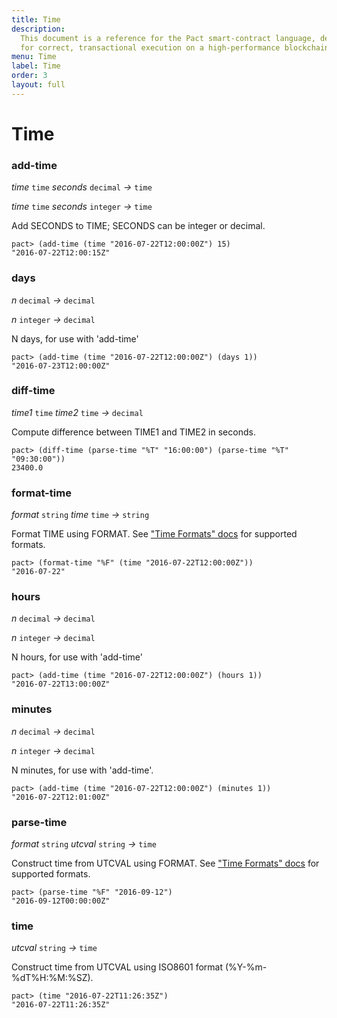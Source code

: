 ```yaml
---
title: Time
description:
  This document is a reference for the Pact smart-contract language, designed
  for correct, transactional execution on a high-performance blockchain.
menu: Time
label: Time
order: 3
layout: full
---
```


# Time

### add-time

_time_&nbsp;`time` _seconds_&nbsp;`decimal` _&rarr;_&nbsp;`time`

_time_&nbsp;`time` _seconds_&nbsp;`integer` _&rarr;_&nbsp;`time`

Add SECONDS to TIME; SECONDS can be integer or decimal.

```pact
pact> (add-time (time "2016-07-22T12:00:00Z") 15)
"2016-07-22T12:00:15Z"
```

### days

_n_&nbsp;`decimal` _&rarr;_&nbsp;`decimal`

_n_&nbsp;`integer` _&rarr;_&nbsp;`decimal`

N days, for use with 'add-time'

```pact
pact> (add-time (time "2016-07-22T12:00:00Z") (days 1))
"2016-07-23T12:00:00Z"
```

### diff-time

_time1_&nbsp;`time` _time2_&nbsp;`time` _&rarr;_&nbsp;`decimal`

Compute difference between TIME1 and TIME2 in seconds.

```pact
pact> (diff-time (parse-time "%T" "16:00:00") (parse-time "%T" "09:30:00"))
23400.0
```

### format-time

_format_&nbsp;`string` _time_&nbsp;`time` _&rarr;_&nbsp;`string`

Format TIME using FORMAT. See
["Time Formats" docs](pact-reference.html#time-formats) for supported formats.

```pact
pact> (format-time "%F" (time "2016-07-22T12:00:00Z"))
"2016-07-22"
```

### hours

_n_&nbsp;`decimal` _&rarr;_&nbsp;`decimal`

_n_&nbsp;`integer` _&rarr;_&nbsp;`decimal`

N hours, for use with 'add-time'

```pact
pact> (add-time (time "2016-07-22T12:00:00Z") (hours 1))
"2016-07-22T13:00:00Z"
```

### minutes

_n_&nbsp;`decimal` _&rarr;_&nbsp;`decimal`

_n_&nbsp;`integer` _&rarr;_&nbsp;`decimal`

N minutes, for use with 'add-time'.

```pact
pact> (add-time (time "2016-07-22T12:00:00Z") (minutes 1))
"2016-07-22T12:01:00Z"
```

### parse-time

_format_&nbsp;`string` _utcval_&nbsp;`string` _&rarr;_&nbsp;`time`

Construct time from UTCVAL using FORMAT. See
["Time Formats" docs](pact-reference.html#time-formats) for supported formats.

```pact
pact> (parse-time "%F" "2016-09-12")
"2016-09-12T00:00:00Z"
```

### time

_utcval_&nbsp;`string` _&rarr;_&nbsp;`time`

Construct time from UTCVAL using ISO8601 format (%Y-%m-%dT%H:%M:%SZ).

```pact
pact> (time "2016-07-22T11:26:35Z")
"2016-07-22T11:26:35Z"
```
